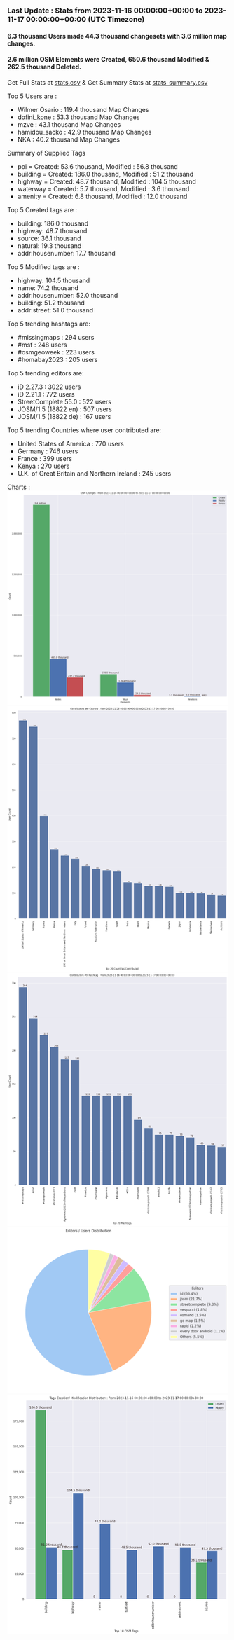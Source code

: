 ### Last Update : Stats from 2023-11-16 00:00:00+00:00 to 2023-11-17 00:00:00+00:00 (UTC Timezone)

#### 6.3 thousand Users made 44.3 thousand changesets with 3.6 million map changes.
#### 2.6 million OSM Elements were Created, 650.6 thousand Modified & 262.5 thousand Deleted.
Get Full Stats at [stats.csv](/stats/Global/Daily/stats.csv)
 & Get Summary Stats at [stats_summary.csv](/stats/Global/Daily/stats_summary.csv)

Top 5 Users are : 
- Wilmer Osario : 119.4 thousand Map Changes
- dofini_kone : 53.3 thousand Map Changes
- mzve : 43.1 thousand Map Changes
- hamidou_sacko : 42.9 thousand Map Changes
- NKA : 40.2 thousand Map Changes

Summary of Supplied Tags
- poi = Created: 53.6 thousand, Modified : 56.8 thousand
- building = Created: 186.0 thousand, Modified : 51.2 thousand
- highway = Created: 48.7 thousand, Modified : 104.5 thousand
- waterway = Created: 5.7 thousand, Modified : 3.6 thousand
- amenity = Created: 6.8 thousand, Modified : 12.0 thousand


Top 5 Created tags are :
- building: 186.0 thousand
- highway: 48.7 thousand
- source: 36.1 thousand
- natural: 19.3 thousand
- addr:housenumber: 17.7 thousand


Top 5 Modified tags are :
- highway: 104.5 thousand
- name: 74.2 thousand
- addr:housenumber: 52.0 thousand
- building: 51.2 thousand
- addr:street: 51.0 thousand


Top 5 trending hashtags are:
- #missingmaps : 294 users
- #msf : 248 users
- #osmgeoweek : 223 users
- #homabay2023 : 205 users


Top 5 trending editors are:
- iD 2.27.3 : 3022 users
- iD 2.21.1 : 772 users
- StreetComplete 55.0 : 522 users
- JOSM/1.5 (18822 en) : 507 users
- JOSM/1.5 (18822 de) : 167 users


Top 5 trending Countries where user contributed are:
- United States of America : 770 users
- Germany : 746 users
- France : 399 users
- Kenya : 270 users
- U.K. of Great Britain and Northern Ireland : 245 users


 Charts : 
![Alt text](./stats_osm_changes.png) 
![Alt text](./stats_users_per_country.png) 
![Alt text](./stats_users_per_hashtag.png) 
![Alt text](./stats_editors_pie_chart.png) 
![Alt text](./stats_tags.png) 
